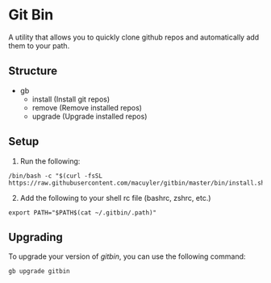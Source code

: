 # Git Bin

A utility that allows you to quickly clone github repos and automatically add them to your path.

## Structure

- gb
  - install (Install git repos)
  - remove  (Remove installed repos)
  - upgrade (Upgrade installed repos)

## Setup

1. Run the following:

```
/bin/bash -c "$(curl -fsSL https://raw.githubusercontent.com/macuyler/gitbin/master/bin/install.sh)"
```

2. Add the following to your shell rc file (bashrc, zshrc, etc.)

```
export PATH="$PATH$(cat ~/.gitbin/.path)"
```

## Upgrading

To upgrade your version of _gitbin_, you can use the following command:

```
gb upgrade gitbin
```

